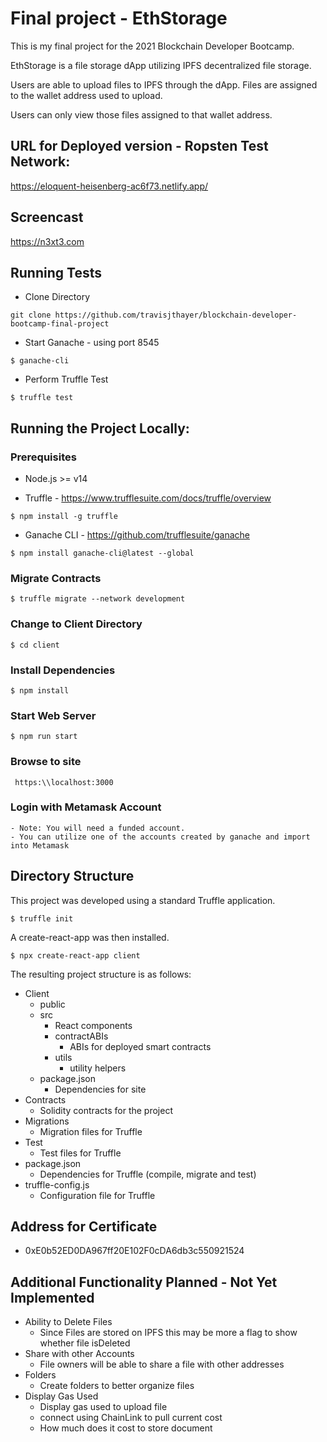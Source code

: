 # Final project - EthStorage

This is my final project for the 2021 Blockchain Developer Bootcamp.

EthStorage is a file storage dApp utilizing IPFS decentralized file storage.

Users are able to upload files to IPFS through the dApp.  Files are assigned to the wallet address used to upload.

Users can only view those files assigned to that wallet address.

## URL for Deployed version - Ropsten Test Network:

https://eloquent-heisenberg-ac6f73.netlify.app/

## Screencast

https://n3xt3.com

## Running Tests

- Clone Directory

```git clone https://github.com/travisjthayer/blockchain-developer-bootcamp-final-project```

- Start Ganache - using port 8545

```$ ganache-cli```

- Perform Truffle Test

```$ truffle test```

## Running the Project Locally:

### Prerequisites

- Node.js >= v14

- Truffle - https://www.trufflesuite.com/docs/truffle/overview

```$ npm install -g truffle```

- Ganache CLI - https://github.com/trufflesuite/ganache

```$ npm install ganache-cli@latest --global```

### Migrate Contracts

```$ truffle migrate --network development```

### Change to Client Directory

```$ cd client```

### Install Dependencies

```$ npm install```

### Start Web Server

```$ npm run start```

### Browse to site

``` https:\\localhost:3000```

### Login with Metamask Account

    - Note: You will need a funded account.
    - You can utilize one of the accounts created by ganache and import into Metamask

## Directory Structure

This project was developed using a standard Truffle application.

```$ truffle init```

A create-react-app was then installed.

```$ npx create-react-app client```

The resulting project structure is as follows:

* Client
    - public
    - src
        - React components
        - contractABIs
            - ABIs for deployed smart contracts
        - utils
            - utility helpers
    - package.json
        - Dependencies for site 
* Contracts
    - Solidity contracts for the project
* Migrations
    - Migration files for Truffle
* Test
    - Test files for Truffle
* package.json
    - Dependencies for Truffle (compile, migrate and test)
* truffle-config.js
    - Configuration file for Truffle

## Address for Certificate

* 0xE0b52ED0DA967ff20E102F0cDA6db3c550921524

## Additional Functionality Planned - Not Yet Implemented

- Ability to Delete Files
    - Since Files are stored on IPFS this may be more a flag to show whether file isDeleted
- Share with other Accounts
    - File owners will be able to share a file with other addresses
- Folders
    - Create folders to better organize files
- Display Gas Used
    - Display gas used to upload file
    - connect using ChainLink to pull current cost
    - How much does it cost to store document